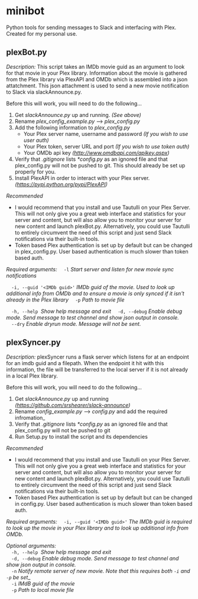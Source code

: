 # minibot
Python tools for sending messages to Slack and interfacing with Plex. Created for my personal use.


## plexBot.py

*Description:*
This script takes an IMDb movie guid as an argument to look for that movie in your Plex library. Information about the movie is gathered from the Plex library via PlexAPI and OMDb which is assembled into a json attatchment. This json attachment is used to send a new movie notification to Slack via slackAnnounce.py.

Before this will work, you will need to do the following…
1. Get _slackAnnounce.py_ up and running. _(See above)_
2. Rename _plex_config_example.py_ –> _plex_config.py_
3. Add the following information to _plex_config.py_
    - Your Plex server name, username and password _(If you wish to use user auth)_
    - Your Plex token, server URL and port _(If you wish to use token auth)_
    - Your OMDb api key _(http://www.omdbapi.com/apikey.aspx)_
4. Verify that _.gitignore_ lists _*config.py_ as an ignored file and that plex_config.py will not be pushed to git. This should already be set up properly for you.
5. Install PlexAPI in order to interact with your Plex server. _(https://pypi.python.org/pypi/PlexAPI)_

*Recommended*
- I would recommend that you install and use Tautulli on your Plex Server. This will not only give you a great web interface and statistics for your server and content, but will also allow you to monitor your server for new content and launch plexBot.py. Alternatively, you could use Tautulli to entirely circumvent the need of this script and just send Slack notifications via their built-in tools.
- Token based Plex authentication is set up by default but can be changed in plex_config.py. User based authentication is much slower than token based auth. 

*Required arguments:*
`  -l`  _Start server and listen for new movie sync notifications_

`  -i, --guid '<IMDb guid>'` _IMDb guid of the movie. Used to look up additional info from OMDb and to ensure a movie is only synced if it isn't already in the Plex library_
`  -p`  _Path to movie file_

`  -h, --help`  _Show help message and exit_
`  -d, --debug`  _Enable debug mode. Send message to test channel and show json output in console._  
`  --dry`  _Enable dryrun mode. Message will not be sent._  



## plexSyncer.py

*Description:*
plexSyncer runs a flask server which listens for at an endpoint for an imdb guid and a filepath. When the endpoint it hit with this information, the file will be transferred to the local server if it is not already in a local Plex library. 

Before this will work, you will need to do the following…
1. Get _slackAnnounce.py_ up and running _(https://github.com/srshearer/slack-announce)_
2. Rename _config_example.py_ –> _config.py_ and add the required infromation_
3. Verify that _.gitignore_ lists _*config.py_ as an ignored file and that plex_config.py will not be pushed to git
4. Run Setup.py to install the script and its dependencies

*Recommended*
- I would recommend that you install and use Tautulli on your Plex Server. This will not only give you a great web interface and statistics for your server and content, but will also allow you to monitor your server for new content and launch plexBot.py. Alternatively, you could use Tautulli to entirely circumvent the need of this script and just send Slack notifications via their built-in tools.
- Token based Plex authentication is set up by default but can be changed in config.py. User based authentication is much slower than token based auth. 

*Required arguments:*
`  -i, --guid '<IMDb guid>'` _The IMDb guid is required to look up the movie in your Plex library and to look up additional info from OMDb._  

*Optional arguments:*  
`  -h, --help`  _Show help message and exit_  
`  -d, --debug`  _Enable debug mode. Send message to test channel and show json output in console._  
`  -n`  _Notify remote server of new movie. Note that this requires both `-i` and `-p` be set__  
`  -i`  _IMdB guid of the movie_  
`  -p`  _Path to local movie file_  
